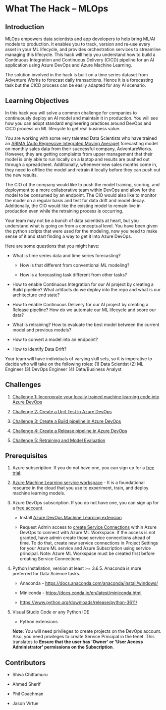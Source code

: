 # What The Hack – MLOps

## Introduction

MLOps empowers data scientists and app developers to help bring ML/AI models to
production. It enables you to track, version and re-use every asset in your ML
lifecycle, and provides orchestration services to streamline managing this
lifecycle. This hack will help you understand how to build a Continuous
Integration and Continuous Delivery (CICD) pipeline for an AI application using
Azure DevOps and Azure Machine Learning.

The solution involved in the hack is built on a time series dataset from
Adventure Works to forecast daily transactions. Hence it is a forecasting task
but the CICD process can be easily adapted for any AI scenario.

## Learning Objectives

In this hack you will solve a common challenge for companies to continuously
deploy an AI model and maintain it in production. You will see how you can adopt
standard engineering practices around DevOps and CICD process on ML lifecycle to
get real business value.

You are working with some very talented Data Scientists who have trained an [ARIMA (Auto Regressive Integrated Moving Average)](https://en.wikipedia.org/wiki/Autoregressive_integrated_moving_average) forecasting model on monthly sales data from their successful company, AdventureWorks. However, they are getting complaints from upper management that their model is only able to run locally on a laptop and results are pushed out through a spreadsheet. Additionally, whenever new sales months come in, they need to offline the model and retrain it locally before they can push out the new results.

The CIO of the company would like to push the model training, scoring, and deployment to a more collaborative team within DevOps and allow for the model to be consumed by an endpoint. The CIO would also like to monitor the model on a regular basis and test for data drift and model decay. Additionally, the CIO would like the existing model to remain live in production even while the retraining process is occurring.

Your team may not be a bunch of data scientists at heart, but you understand what is going on from a conceptual level.  You have been given the python scripts that were used for the modeling, now you need to make sense of it and start finding a way to get it into Azure DevOps.

Here are some questions that you might have:

- What is time series data and time series forecasting?

  - How is that different from conventional ML modeling?

  - How is a forecasting task different from other tasks?

- How to enable Continuous Integration for our AI project by creating a Build
  pipeline? What artifacts do we deploy into the repo and what is our
  architecture end state?

- How to enable Continuous Delivery for our AI project by creating a Release
  pipeline? How do we automate our ML lifecycle and score our data?

- What is retraining? How to evaluate the best model between the current model
  and previous models?

- How to convert a model into an endpoint?

- How to identify Data Drift?

Your team will have individuals of varying skill sets, so it is imperative to decide who will take on the following roles:
(1) Data Scientist
(2) ML Engineer
(3) DevOps Engineer
(4) Data/Business Analyst

## Challenges

1.  [Challenge 1: Incorporate your locally trained machine learning code into Azure DevOps](Student/01-TimeSeriesForecasting.md)

2.  [Challenge 2: Create a Unit Test in Azure
    DevOps](Student/02-UnitTesting.md)

3.  [Challenge 3: Create a Build pipeline in Azure
    DevOps](Student/03-BuildPipeline.md)

4.  [Challenge 4: Create a Release pipeline in Azure
    DevOps](Student/04-ReleasePipeline.md)

5.  [Challenge 5: Retraining and Model
    Evaluation](Student/05-RetrainingAndEvaluation.md)

## Prerequisites

1.  Azure subscription. If you do not have one, you can sign up for a [free trial](https://azure.microsoft.com/en-us/free/).  

2.  [Azure Machine Learning service workspace](https://ml.azure.com/) - It is a foundational resource in
    the cloud that you use to experiment, train, and deploy machine learning
    models.

3.  Azure DevOps subscription. If you do not have one, you can sign up for a
    [free account](https://azure.microsoft.com/en-us/services/devops/).

    - Install [Azure DevOps Machine Learning
      extension](https://marketplace.visualstudio.com/items?itemName=ms-air-aiagility.vss-services-azureml)

    - Request Admin access to [create Service Connections](https://docs.microsoft.com/en-us/azure/devops/pipelines/library/service-endpoints?view=azure-devops&tabs=yaml) within Azure DevOps to connect with Azure ML Workspace. If the access is not granted, have admin create those service connections ahead of time. To do that, create new service connections in Project Settings for your Azure ML service and Azure Subscription using service principal. 
    Note: Azure ML Workspace must be created first before creating Service Connections. 
  
4.  Python Installation, version at least \>= 3.6.5. Anaconda is more preferred
    for Data Science tasks.

    - Anaconda - <https://docs.anaconda.com/anaconda/install/windows/>

    - Miniconda - <https://docs.conda.io/en/latest/miniconda.html>

    - <https://www.python.org/downloads/release/python-3611/>

5.  Visual Studio Code or any Python IDE

      - Python extensions

    **Note**: You will need privileges to create projects on the DevOps account.
    Also, you need privileges to create Service Principal in the tenet. This
    translates to **Ensure that the user has 'Owner' or 'User Access
    Administrator' permissions on the Subscription**.

## Contributors

- Shiva Chittamuru

- Ahmed Sherif

- Phil Coachman

- Jason Virtue
